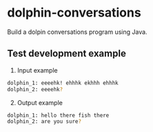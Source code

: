 # dolphin-conversations

Build a dolpin conversations program using Java.

## Test development example

1. Input example

```bash
dolphin_1: eeeehk! ehhhk ekhhh ehhhk
dolphin_2: eeeehk?
```

2. Output example

```bash
dolphin_1: hello there fish there
dolphin_2: are you sure?
```

